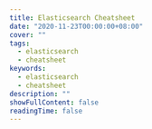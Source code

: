 ```yaml
---
title: Elasticsearch Cheatsheet
date: "2020-11-23T00:00:00+08:00"
cover: ""
tags: 
  - elasticsearch
  - cheatsheet
keywords: 
  - elasticsearch
  - cheatsheet
description: ""
showFullContent: false
readingTime: false
---
```


